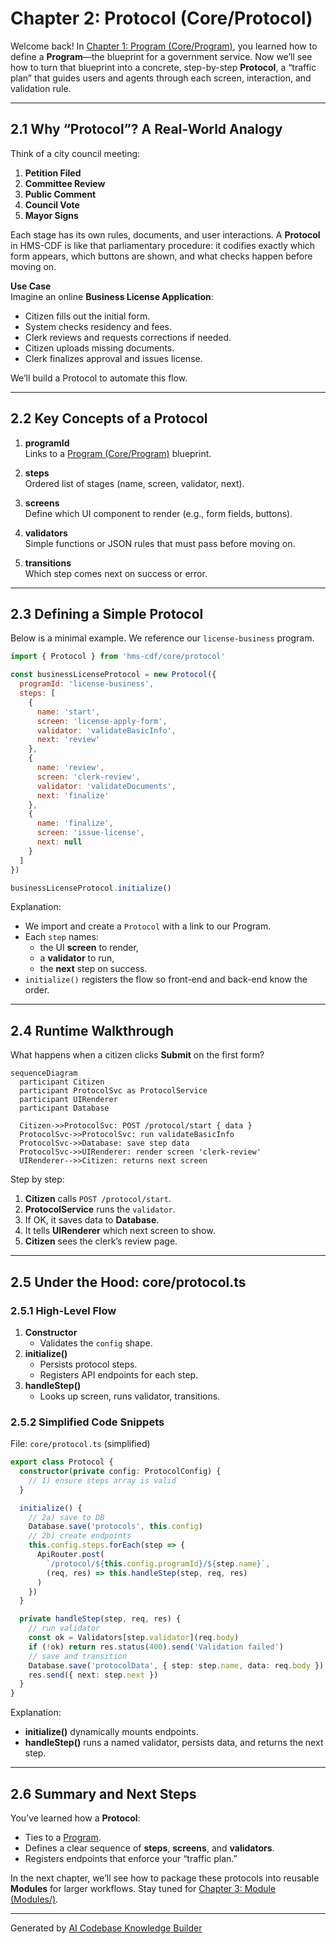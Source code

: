 # Chapter 2: Protocol (Core/Protocol)

Welcome back! In [Chapter 1: Program (Core/Program)](01_program__core_program__.md), you learned how to define a **Program**—the blueprint for a government service. Now we’ll see how to turn that blueprint into a concrete, step-by-step **Protocol**, a “traffic plan” that guides users and agents through each screen, interaction, and validation rule.

---

## 2.1 Why “Protocol”? A Real-World Analogy

Think of a city council meeting:

1. **Petition Filed**  
2. **Committee Review**  
3. **Public Comment**  
4. **Council Vote**  
5. **Mayor Signs**

Each stage has its own rules, documents, and user interactions. A **Protocol** in HMS-CDF is like that parliamentary procedure: it codifies exactly which form appears, which buttons are shown, and what checks happen before moving on.

**Use Case**  
Imagine an online **Business License Application**:

- Citizen fills out the initial form.
- System checks residency and fees.
- Clerk reviews and requests corrections if needed.
- Citizen uploads missing documents.
- Clerk finalizes approval and issues license.

We’ll build a Protocol to automate this flow.

---

## 2.2 Key Concepts of a Protocol

1. **programId**  
   Links to a [Program (Core/Program)](01_program__core_program__.md) blueprint.

2. **steps**  
   Ordered list of stages (name, screen, validator, next).

3. **screens**  
   Define which UI component to render (e.g., form fields, buttons).

4. **validators**  
   Simple functions or JSON rules that must pass before moving on.

5. **transitions**  
   Which step comes next on success or error.

---

## 2.3 Defining a Simple Protocol

Below is a minimal example. We reference our `license-business` program.

```js
import { Protocol } from 'hms-cdf/core/protocol'

const businessLicenseProtocol = new Protocol({
  programId: 'license-business',
  steps: [
    {
      name: 'start',
      screen: 'license-apply-form',
      validator: 'validateBasicInfo',
      next: 'review'
    },
    {
      name: 'review',
      screen: 'clerk-review',
      validator: 'validateDocuments',
      next: 'finalize'
    },
    {
      name: 'finalize',
      screen: 'issue-license',
      next: null
    }
  ]
})

businessLicenseProtocol.initialize()
```

Explanation:
- We import and create a `Protocol` with a link to our Program.
- Each `step` names:
  - the UI **screen** to render,
  - a **validator** to run,
  - the **next** step on success.
- `initialize()` registers the flow so front-end and back-end know the order.

---

## 2.4 Runtime Walkthrough

What happens when a citizen clicks **Submit** on the first form?

```mermaid
sequenceDiagram
  participant Citizen
  participant ProtocolSvc as ProtocolService
  participant UIRenderer
  participant Database

  Citizen->>ProtocolSvc: POST /protocol/start { data }
  ProtocolSvc->>ProtocolSvc: run validateBasicInfo
  ProtocolSvc->>Database: save step data
  ProtocolSvc->>UIRenderer: render screen 'clerk-review'
  UIRenderer-->>Citizen: returns next screen
```

Step by step:
1. **Citizen** calls `POST /protocol/start`.
2. **ProtocolService** runs the `validator`.
3. If OK, it saves data to **Database**.
4. It tells **UIRenderer** which next screen to show.
5. **Citizen** sees the clerk’s review page.

---

## 2.5 Under the Hood: core/protocol.ts

### 2.5.1 High-Level Flow

1. **Constructor**  
   - Validates the `config` shape.
2. **initialize()**  
   - Persists protocol steps.
   - Registers API endpoints for each step.
3. **handleStep()**  
   - Looks up screen, runs validator, transitions.

### 2.5.2 Simplified Code Snippets

File: `core/protocol.ts` (simplified)

```ts
export class Protocol {
  constructor(private config: ProtocolConfig) {
    // 1) ensure steps array is valid
  }

  initialize() {
    // 2a) save to DB
    Database.save('protocols', this.config)
    // 2b) create endpoints
    this.config.steps.forEach(step => {
      ApiRouter.post(
        `/protocol/${this.config.programId}/${step.name}`,
        (req, res) => this.handleStep(step, req, res)
      )
    })
  }

  private handleStep(step, req, res) {
    // run validator
    const ok = Validators[step.validator](req.body)
    if (!ok) return res.status(400).send('Validation failed')
    // save and transition
    Database.save('protocolData', { step: step.name, data: req.body })
    res.send({ next: step.next })
  }
}
```

Explanation:
- **initialize()** dynamically mounts endpoints.
- **handleStep()** runs a named validator, persists data, and returns the next step.

---

## 2.6 Summary and Next Steps

You’ve learned how a **Protocol**:

- Ties to a [Program](01_program__core_program__.md).
- Defines a clear sequence of **steps**, **screens**, and **validators**.
- Registers endpoints that enforce your “traffic plan.”

In the next chapter, we’ll see how to package these protocols into reusable **Modules** for larger workflows. Stay tuned for [Chapter 3: Module (Modules/)](03_module__modules___.md).

---

Generated by [AI Codebase Knowledge Builder](https://github.com/The-Pocket/Tutorial-Codebase-Knowledge)